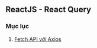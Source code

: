 ## ReactJS - React Query

### Mục lục

1. [Fetch API với Axios](lesson/session_001_fetch_api_axios.md)